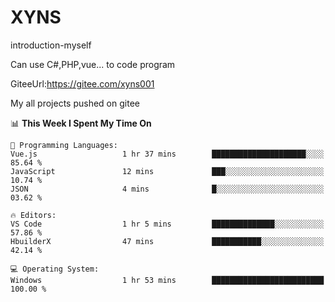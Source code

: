 # XYNS
introduction-myself

Can use C#,PHP,vue... to code program

GiteeUrl:https://gitee.com/xyns001

My all projects pushed on gitee

<!--START_SECTION:waka-->
📊 **This Week I Spent My Time On** 

```text
💬 Programming Languages: 
Vue.js                   1 hr 37 mins        █████████████████████░░░░   85.64 % 
JavaScript               12 mins             ███░░░░░░░░░░░░░░░░░░░░░░   10.74 % 
JSON                     4 mins              █░░░░░░░░░░░░░░░░░░░░░░░░   03.62 % 

🔥 Editors: 
VS Code                  1 hr 5 mins         ██████████████░░░░░░░░░░░   57.86 % 
HbuilderX                47 mins             ███████████░░░░░░░░░░░░░░   42.14 % 

💻 Operating System: 
Windows                  1 hr 53 mins        █████████████████████████   100.00 % 
```


<!--END_SECTION:waka-->
